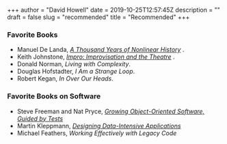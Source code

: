 +++
author = "David Howell"
date = 2019-10-25T12:57:45Z
description = ""
draft = false
slug = "recommended"
title = "Recommended"
+++


### Favorite Books
* Manuel De Landa,  [*A Thousand Years of Nonlinear History*](https://www.amazon.com/dp/0942299310/) .
* Keith Johnstone,  [*Impro: Improvisation and the Theatre*](https://www.amazon.com/dp/0878301178/) .
* Donald Norman, _Living with Complexity_.
* Douglas Hofstadter, _I Am a Strange Loop_.
* Robert Kegan, _In Over Our Heads_.

### Favorite Books on Software
* Steve Freeman and Nat Pryce, [*Growing Object-Oriented Software, Guided by Tests*](https://www.amazon.com/dp/0321503627) 
* Martin Kleppmann, [*Designing Data-Intensive Applications*](https://www.amazon.com/dp/1449373321) 
* Michael Feathers, *Working Effectively with Legacy Code*



